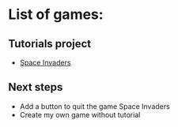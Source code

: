 # List of games:

## Tutorials project
- [Space Invaders](https://github.com/Managarmre/Unity/tree/master/SpaceInvaders)

## Next steps
- Add a button to quit the game Space Invaders
- Create my own game without tutorial
